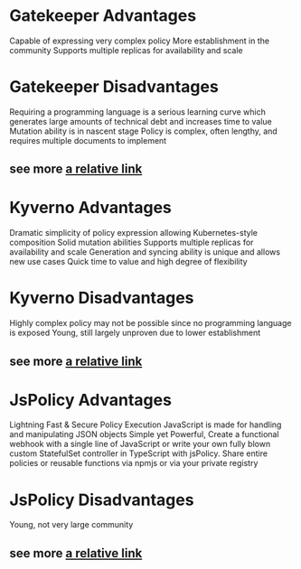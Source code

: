 # Gatekeeper Advantages

Capable of expressing very complex policy
More establishment in the community
Supports multiple replicas for availability and scale

# Gatekeeper Disadvantages

Requiring a programming language is a serious learning curve which generates large amounts of technical debt and increases time to value
Mutation ability is in nascent stage
Policy is complex, often lengthy, and requires multiple documents to implement

## see more [a relative link](opa/readme.md)



# Kyverno Advantages

Dramatic simplicity of policy expression allowing Kubernetes-style composition
Solid mutation abilities
Supports multiple replicas for availability and scale
Generation and syncing ability is unique and allows new use cases
Quick time to value and high degree of flexibility

# Kyverno Disadvantages

Highly complex policy may not be possible since no programming language is exposed
Young, still largely unproven due to lower establishment

## see more [a relative link](kyverno/readme.md)



# JsPolicy Advantages

Lightning Fast & Secure Policy Execution
JavaScript is made for handling and manipulating JSON objects
Simple yet Powerful, Create a functional webhook with a single line of JavaScript or write your own fully blown custom StatefulSet controller in TypeScript with jsPolicy.
Share entire policies or reusable functions via npmjs or via your private registry

# JsPolicy Disadvantages

Young, not very large community

## see more [a relative link](jspolicy/readme.md)
